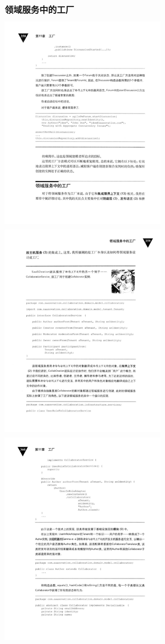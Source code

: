 # 领域服务中的工厂 

<div align = "center"><img src = "images/000260.jpg"/></div>
  <p class="calibre1"><a id="calibre_link-451"></a><img src="images/000287.jpg" alt="Image 392" class="calibre2" /></p>  <p class="calibre1"><a id="calibre_link-452"></a><img src="images/000314.jpg" alt="Image 393" class="calibre2" /></p>    